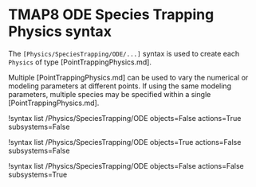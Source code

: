 # TMAP8 ODE Species Trapping Physics syntax

The `[Physics/SpeciesTrapping/ODE/...]` syntax is used to create each `Physics` of
type [PointTrappingPhysics.md].

Multiple [PointTrappingPhysics.md] can be used to vary the numerical or modeling parameters at different points.
If using the same modeling parameters, multiple species may be specified within a single [PointTrappingPhysics.md].

!syntax list /Physics/SpeciesTrapping/ODE objects=False actions=True subsystems=False

!syntax list /Physics/SpeciesTrapping/ODE objects=True actions=False subsystems=False

!syntax list /Physics/SpeciesTrapping/ODE objects=False actions=False subsystems=True
